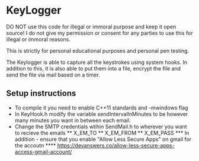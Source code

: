 # KeyLogger 

DO NOT use this code for illegal or immoral purpose and keep it open source!
I do not give my permission or consent for any parties to use this for illegal or immoral reasons.

This is strictly for personal educational purposes and personal pen testing.

The Keylogger is able to capture all the keystrokes using system hooks. In addition to this, it is also able to put them into a file, encrypt the file and send the file via mail based on a timer.


## Setup instructions
* To compile it you need to enable C++11 standards and -mwindows flag
* In KeyHook.h modify the variable sendIntervalInMinutes to be however many minutes you want in between each email.
* Change the SMTP credentials wtihin SendMail.h to wherever you want to recieve the emails
** X_EM_TO
** X_EM_FROM
** X_EM_PASS
*** In addition - ensure that you enable "Allow Less Secure Apps" on gmail for the accoutn
**** https://devanswers.co/allow-less-secure-apps-access-gmail-account/
